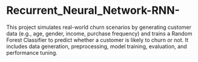 # Recurrent_Neural_Network-RNN-
This project simulates real-world churn scenarios by generating customer data (e.g., age, gender, income, purchase frequency) and trains a Random Forest Classifier to predict whether a customer is likely to churn or not. It includes data generation, preprocessing, model training, evaluation, and performance tuning.

